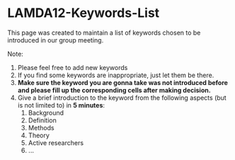 # LAMDA12-Keywords-List
This page was created to maintain a list of keywords chosen to be introduced in our group meeting.

Note:
1. Please feel free to add new keywords
2. If you find some keywords are inappropriate, just let them be there.
3. **Make sure the keyword you are gonna take was not introduced before and please fill up the corresponding cells after making decision.**
4. Give a brief introduction to the keyword from the following aspects (but is not limited to) in **5 minutes**:
    1. Background
    2. Definition
    3. Methods
    4. Theory
    5. Active researchers
    6. ...

